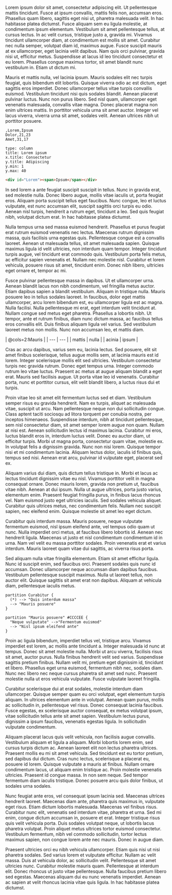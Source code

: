 Lorem ipsum dolor sit amet, consectetur adipiscing elit. Ut pellentesque mattis tincidunt. Fusce at ipsum convallis, mattis felis non, accumsan eros. Phasellus quam libero, sagittis eget nisi ut, pharetra malesuada velit. In hac habitasse platea dictumst. Fusce aliquam sem eu ligula molestie, at condimentum ipsum elementum. Vestibulum sit amet pellentesque tellus, at cursus lectus. In ac velit cursus, tristique justo a, gravida mi. Vivamus tincidunt ullamcorper diam, at condimentum est mollis sit amet. Curabitur nec nulla semper, volutpat diam id, maximus augue. Fusce suscipit mauris at ex ullamcorper, eget lacinia velit dapibus. Nam quis orci pulvinar, gravida nisi ut, efficitur metus. Suspendisse at lacus id leo tincidunt consectetur et eu lorem. Phasellus congue maximus tortor, sit amet blandit nunc vestibulum in. Etiam ut dictum mi.

Mauris et mattis nulla, vel lacinia ipsum. Mauris sodales elit nec turpis feugiat, quis bibendum elit lobortis. Quisque viverra odio ac est dictum, eget sagittis eros imperdiet. Donec ullamcorper tellus vitae turpis convallis euismod. Vestibulum tincidunt nisi quis sodales blandit. Aenean placerat pulvinar luctus. Nunc non purus libero. Sed nisl quam, ullamcorper eget venenatis malesuada, convallis vitae magna. Donec placerat magna non enim ultrices mattis. In porttitor vehicula urna sit amet auctor. Integer vel lacus viverra, viverra urna sit amet, sodales velit. Aenean ultrices nibh ut porttitor posuere.

```chart
,Lorem,Ipsum
Dolor,21,23
Amet,31,17

type: column
title: Lorem ipsum
x.title: Consectetur
y.title: Adipiscing
y.min: 1
y.max: 40
```

```html
<div id="Lorem"><span>Ipsum</span></div>
```

In sed lorem a ante feugiat suscipit suscipit in tellus. Nunc in gravida erat, sed molestie nulla. Donec libero augue, mollis vitae iaculis ut, porta feugiat eros. Aliquam porta suscipit tellus eget faucibus. Nunc congue, leo et luctus vulputate, est nunc accumsan elit, suscipit sagittis orci turpis eu odio. Aenean nisl turpis, hendrerit a rutrum eget, tincidunt a leo. Sed quis feugiat nibh, volutpat dictum erat. In hac habitasse platea dictumst.

Nulla tempus urna sed massa euismod hendrerit. Phasellus et purus feugiat erat rutrum euismod venenatis nec lectus. Maecenas rutrum dignissim massa, quis facilisis urna egestas quis. Pellentesque congue est a convallis laoreet. Aenean ut malesuada tellus, sit amet malesuada sapien. Quisque maximus ligula id velit ultricies, non interdum quam tempor. Integer tincidunt turpis augue, vel tincidunt erat commodo quis. Vestibulum porta felis metus, ac efficitur sapien venenatis et. Nullam nec molestie nisl. Curabitur et lorem vehicula, posuere risus sit amet, tincidunt enim. Donec nibh libero, ultricies eget ornare et, tempor ac mi.

Fusce pulvinar pellentesque massa in dapibus. Ut et ullamcorper urna. Aenean blandit lacus non nibh condimentum, vel fringilla metus auctor. Etiam dapibus sapien a blandit vestibulum. Aliquam in tristique nulla. Mauris posuere leo in tellus sodales laoreet. In faucibus, dolor eget mattis ullamcorper, arcu lorem bibendum est, eu ullamcorper ligula est ac magna. Nulla facilisi. Nulla pellentesque mi erat, eget interdum velit tincidunt at. Nullam congue sed metus eget pharetra. Phasellus a lobortis nibh. Ut tempor, ante et rutrum finibus, diam nunc dictum massa, ac faucibus tellus eros convallis elit. Duis finibus aliquam ligula vel varius. Sed vestibulum laoreet metus non mollis. Nunc non accumsan leo, et mattis diam.

| @cols=2:Mauris |
| --- | --- |
| mattis | nulla |
| acinia | ipsum |

Cras ac arcu dapibus, varius sem eu, lacinia lectus. Sed posuere, elit sit amet finibus scelerisque, tellus augue mollis sem, at lacinia mauris est id lorem. Integer scelerisque mollis elit sed ultricies. Vestibulum consectetur turpis nec gravida rutrum. Donec eget tempus urna. Integer commodo rutrum leo vitae luctus. Praesent ac metus at augue aliquam blandit a eget erat. Mauris sed facilisis augue. Ut porta vitae leo id venenatis. Curabitur porta, nunc et porttitor cursus, elit velit blandit libero, a luctus risus dui et turpis.

Proin vitae leo sit amet elit fermentum luctus sed et diam. Vestibulum semper risus eu gravida hendrerit. Nam ex turpis, aliquet ac malesuada vitae, suscipit ut arcu. Nam pellentesque neque non dui sollicitudin congue. Class aptent taciti sociosqu ad litora torquent per conubia nostra, per inceptos himenaeos. Suspendisse interdum, nibh at tincidunt pellentesque, sem nisl consectetur diam, sit amet semper lorem augue non quam. Nullam at nisi est. Aenean sollicitudin lectus id maximus lacinia. Curabitur mi eros, luctus blandit eros in, interdum luctus velit. Donec eu auctor diam, ut efficitur turpis. Morbi ut magna porta, consectetur quam vitae, molestie ex. In volutpat felis a dignissim gravida. Nunc non nisi lorem. Quisque tempor nisi et mi condimentum lacinia. Aliquam lectus dolor, iaculis id finibus quis, tempus sed nisi. Aenean erat arcu, pulvinar id vulputate eget, placerat sed ex.

Aliquam varius dui diam, quis dictum tellus tristique in. Morbi et lacus ac lectus tincidunt dignissim vitae eu nisl. Vivamus porttitor velit in magna consequat ornare. Donec mauris lorem, gravida non pretium ut, faucibus vitae nibh. Aenean at dui ipsum. Nulla ut augue ultrices, porta justo varius, elementum enim. Praesent feugiat fringilla purus, in finibus lacus rhoncus vel. Nam euismod justo eget ultricies iaculis. Sed sodales vehicula aliquet. Curabitur quis ultrices metus, nec condimentum felis. Nullam nec suscipit sapien, nec eleifend enim. Quisque molestie sit amet leo eget dictum.

Curabitur quis interdum massa. Mauris posuere, neque vulputate fermentum euismod, nisl ipsum eleifend ante, vel tempus odio quam ut nunc. Nulla imperdiet orci metus, at faucibus libero lobortis id. Aenean nec hendrerit ligula. Maecenas ut justo et nisl condimentum condimentum id in urna. Nam vel velit eu massa porttitor sodales. Proin venenatis erat et varius interdum. Mauris laoreet quam vitae dui sagittis, ac viverra risus porta.

Sed aliquam nulla vitae fringilla elementum. Etiam sit amet efficitur ligula. Nunc id suscipit enim, sed faucibus orci. Praesent sodales quis nunc id accumsan. Donec ullamcorper neque accumsan diam dapibus faucibus. Vestibulum pellentesque suscipit maximus. Nulla ut laoreet tellus, non auctor elit. Quisque sagittis sit amet erat non dapibus. Aliquam at vehicula diam, pellentesque iaculis metus.

```uml
partition Curabitur {
  (*) --> "Quis interdum massa"
  --> "Mauris posuere"
}

partition "Mauris posuere" #CCCCEE {
  "Neque vulputate" -->"Fermentum euismod"
  --> "Nisl ipsum eleifend ante"
}
```

Proin ac ligula bibendum, imperdiet tellus vel, tristique arcu. Vivamus imperdiet est lorem, ac mollis ante tincidunt a. Integer malesuada id nunc at tempus. Donec sit amet molestie nulla. Morbi ut arcu viverra, facilisis risus sit amet, auctor purus. Nulla finibus hendrerit velit sed varius. Suspendisse sagittis pretium finibus. Nullam velit mi, pretium eget dignissim id, tincidunt et libero. Phasellus eget urna euismod, fermentum nibh nec, sodales diam. Nunc nec libero nec neque cursus pharetra sit amet sed nunc. Praesent molestie nulla ut eros vehicula vulputate. Fusce vulputate laoreet fringilla.

Curabitur scelerisque dui at erat sodales, molestie interdum diam ullamcorper. Quisque semper quam eu orci volutpat, eget elementum turpis aliquam. In ultrices elementum ante in volutpat. Aenean quam purus, mollis ac sollicitudin in, pellentesque vel risus. Donec consequat lacinia faucibus. Fusce egestas, ex scelerisque auctor consequat, ex metus volutpat ipsum, vitae sollicitudin tellus ante sit amet sapien. Vestibulum lectus purus, dignissim a ipsum faucibus, venenatis egestas ligula. In sollicitudin vulputate condimentum.

Aliquam placerat lacus quis velit vehicula, non facilisis augue convallis. Vestibulum aliquam et ligula a aliquam. Morbi lobortis lorem enim, sed cursus turpis dictum ac. Aenean laoreet elit non lectus pharetra ultrices. Praesent mollis eu mi sit amet vehicula. Sed tincidunt est eu tortor pretium, sed dapibus dui dictum. Cras nunc lectus, scelerisque a placerat eu, posuere id lorem. Quisque vulputate a mauris at finibus. Nullam ornare condimentum lacus, ut aliquam enim tristique ac. Proin molestie venenatis ultricies. Praesent id congue massa. In non sem neque. Sed tempor fermentum diam iaculis tristique. Donec posuere arcu quis dolor finibus, ut sodales urna sodales.

Nunc feugiat ante eros, vel consequat ipsum lacinia sed. Maecenas ultrices hendrerit laoreet. Maecenas diam ante, pharetra quis maximus in, vulputate eget risus. Etiam dictum lobortis malesuada. Maecenas vel finibus risus. Curabitur nunc elit, venenatis sed interdum vitae, pharetra et urna. Sed mi enim, congue dictum accumsan in, posuere et erat. Integer tristique risus quis velit vehicula porta. Duis sodales volutpat neque, ut lobortis lacus pharetra volutpat. Proin aliquet metus ultrices tortor euismod consectetur. Vestibulum fermentum, nibh vel commodo sollicitudin, tortor lectus maximus sapien, non congue lorem ante nec mauris. Donec in augue diam.

Praesent ultricies orci eu nibh vehicula ullamcorper. Etiam quis nisi ut nisi pharetra sodales. Sed varius lorem et vulputate efficitur. Nullam ac velit massa. Duis at vehicula dolor, ac sollicitudin velit. Pellentesque sit amet ultricies nunc. Curabitur molestie mauris quam. Pellentesque at interdum elit. Donec rhoncus ut justo vitae pellentesque. Nulla faucibus pretium libero sed egestas. Maecenas aliquam dui eu nunc venenatis imperdiet. Aenean ac sapien at velit rhoncus lacinia vitae quis ligula. In hac habitasse platea dictumst.